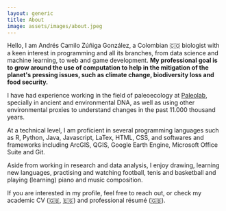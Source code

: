 ```yaml
---
layout: generic
title: About
image: assets/images/about.jpeg
---
```


Hello, I am Andrés Camilo Zúñiga González, a Colombian 🇨🇴 biologist with a keen interest in programming and all its branches, from data science and machine learning, to web and game development. <b>My professional goal is to grow around the use of computation to help in the mitigation of the planet's pressing issues, such as climate change, biodiversity loss and food security.</b>

I have had experience working in the field of paleoecology at <a href="https://paleouniandes.weebly.com/">Paleolab</a>, specially in ancient and environmental DNA, as well as using other environmental proxies to understand changes in the past 11.000 thousand years.

At a technical level, I am proficient in several programming languages such as R, Python, Java, Javascript, LaTex, HTML, CSS, and softwares and frameworks including ArcGIS, QGIS, Google Earth Engine, Microsoft Office Suite and Git.

Aside from working in research and data analysis, I enjoy drawing, learning new languages, practising and watching football, tenis and basketball and playing (learning) piano and music composition.

If you are interested in my profile, feel free to reach out, or check my academic CV (<a href="assets/documents/Andres_Zuñiga_Gonzalez_CV_en.pdf" target="_blank">🇬🇧</a>, <a href="assets/documents/Andres_Zuñiga_Gonzalez_CV_es.pdf" target="_blank">🇪🇸</a>) and professional résumé (<a href="assets/documents/Andres_Zuñiga_Gonzalez_resume_en.pdf" target="_blank">🇬🇧</a>).

<!-- <div class="col-6 col-12-small">
    <ul class="actions stacked">
        <li>
            <a href="assets/documents/Andres_Zuñiga_Gonzalez_resume_en.pdf" class="button icon solid fa-download">English Résumé</a>
        </li>
        <li>
            <a href="assets/documents/Andres_Zuñiga_Gonzalez_CV_en.pdf" class="button icon solid fa-download">English CV</a>
        </li>
        <li>
            <a href="assets/documents/Andres_Zuñiga_Gonzalez_resume_en.pdf" class="button icon solid fa-download">Résumé Español</a>
        </li>
        <li>
            <a href="assets/documents/Andres_Zuñiga_Gonzalez_CV_es.pdf" class="button icon solid fa-download">CV Español</a>
        </li>
    </ul>
</div> -->
